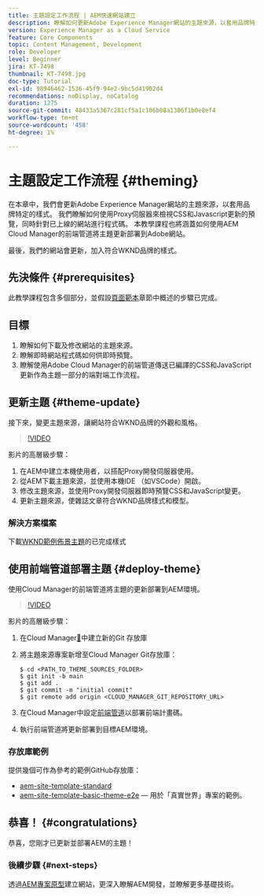 ```yaml
---
title: 主題設定工作流程 | AEM快速網站建立
description: 瞭解如何更新Adobe Experience Manager網站的主題來源，以套用品牌特定的樣式。 瞭解如何使用Proxy伺服器檢視CSS和Javascript更新的即時預覽。 本教學課程也將涵蓋如何使用AEM Cloud Manager的前端管道將主題更新部署到Adobe網站。
version: Experience Manager as a Cloud Service
feature: Core Components
topic: Content Management, Development
role: Developer
level: Beginner
jira: KT-7498
thumbnail: KT-7498.jpg
doc-type: Tutorial
exl-id: 98946462-1536-45f9-94e2-9bc5d41902d4
recommendations: noDisplay, noCatalog
duration: 1275
source-git-commit: 48433a5367c281cf5a1c106b08a1306f1b0e8ef4
workflow-type: tm+mt
source-wordcount: '458'
ht-degree: 1%

---
```


# 主題設定工作流程 {#theming}

在本章中，我們會更新Adobe Experience Manager網站的主題來源，以套用品牌特定的樣式。 我們瞭解如何使用Proxy伺服器來檢視CSS和Javascript更新的預覽，同時針對已上線的網站進行程式碼。 本教學課程也將涵蓋如何使用AEM Cloud Manager的前端管道將主題更新部署到Adobe網站。

最後，我們的網站會更新，加入符合WKND品牌的樣式。

## 先決條件 {#prerequisites}

此教學課程包含多個部分，並假設[頁面範本](./page-templates.md)章節中概述的步驟已完成。

## 目標

1. 瞭解如何下載及修改網站的主題來源。
1. 瞭解即時網站程式碼如何供即時預覽。
1. 瞭解使用Adobe Cloud Manager的前端管道傳送已編譯的CSS和JavaScript更新作為主題一部分的端對端工作流程。

## 更新主題 {#theme-update}

接下來，變更主題來源，讓網站符合WKND品牌的外觀和風格。

>[!VIDEO](https://video.tv.adobe.com/v/332918?quality=12&learn=on)

影片的高層級步驟：

1. 在AEM中建立本機使用者，以搭配Proxy開發伺服器使用。
1. 從AEM下載主題來源，並使用本機IDE （如VSCode）開啟。
1. 修改主題來源，並使用Proxy開發伺服器即時預覽CSS和JavaScript變更。
1. 更新主題來源，使雜誌文章符合WKND品牌樣式和模型。

### 解決方案檔案

下載[WKND範例佈景主題](assets/theming/WKND-THEME-src-1.1.zip)的已完成樣式

## 使用前端管道部署主題 {#deploy-theme}

使用Cloud Manager的前端管道將主題的更新部署到AEM環境。

>[!VIDEO](https://video.tv.adobe.com/v/338722?quality=12&learn=on)

影片的高層級步驟：

1. 在Cloud Manager[&#128279;](https://experienceleague.adobe.com/docs/experience-manager-cloud-manager/using/managing-code/cloud-manager-repositories.html?lang=zh-Hant)中建立新的Git 存放庫
1. 將主題來源專案新增至Cloud Manager Git存放庫：

   ```shell
   $ cd <PATH_TO_THEME_SOURCES_FOLDER>
   $ git init -b main
   $ git add .
   $ git commit -m "initial commit"
   $ git remote add origin <CLOUD_MANAGER_GIT_REPOSITORY_URL>
   ```

1. 在Cloud Manager中設定[前端管道](https://experienceleague.adobe.com/docs/experience-manager-cloud-service/implementing/using-cloud-manager/cicd-pipelines/introduction-ci-cd-pipelines.html?lang=zh-Hant)以部署前端計畫碼。
1. 執行前端管道將更新部署到目標AEM環境。

### 存放庫範例

提供幾個可作為參考的範例GitHub存放庫：

* [aem-site-template-standard](https://github.com/adobe/aem-site-template-standard)
* [aem-site-template-basic-theme-e2e](https://github.com/adobe/aem-site-template-basic-theme-e2e) — 用於「真實世界」專案的範例。

## 恭喜！ {#congratulations}

恭喜，您剛才已更新並部署AEM的主題！

### 後續步驟 {#next-steps}

透過[AEM專案原型](../project-archetype/overview.md)建立網站，更深入瞭解AEM開發，並瞭解更多基礎技術。
